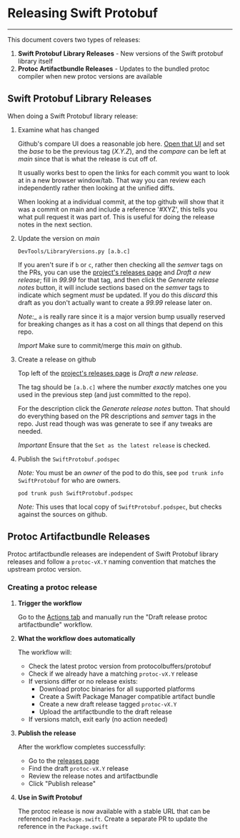 # Releasing Swift Protobuf

---

This document covers two types of releases:

1. **Swift Protobuf Library Releases** - New versions of the Swift protobuf library itself
2. **Protoc Artifactbundle Releases** - Updates to the bundled protoc compiler when new protoc versions are available

## Swift Protobuf Library Releases

When doing a Swift Protobuf library release:

1. Examine what has changed

   Github's compare UI does a reasonable job here.  [Open that UI](https://github.com/apple/swift-protobuf/compare)
   and set the _base_ to be the previous tag (_X.Y.Z_), and the _compare_ can be left at _main_
   since that is what the release is cut off of.

   It usually works best to open the links for each commit you want to look at in a new browser
   window/tab.  That way you can review each independently rather then looking at the unified
   diffs.

   When looking at a individual commit, at the top github will show that it was a commit on main
   and include a reference '#XYZ', this tells you what pull request it was part of.  This is useful
   for doing the release notes in the next section.

1. Update the version on _main_

   ```
   DevTools/LibraryVersions.py [a.b.c]
   ```

   If you aren't sure if `b` or `c`, rather then checking all the _semver_ tags on the
   PRs, you can use the [project's releases page](https://github.com/apple/swift-protobuf/releases)
   and _Draft a new release_; fill in _99.99_ for that tag, and then click the _Generate
   release notes_ button, it will include sections based on the _semver_ tags to indicate
   which segment *must* be updated. If you do this *discard* this draft as you don't
   actually want to create a _99.99_ release later on.

   _Note:__ `a` is really rare since it is a major version bump usually reserved for
   breaking changes as it has a cost on all things that depend on this repo.

   *Import* Make sure to commit/merge this _main_ on github.

1. Create a release on github

   Top left of the [project's releases page](https://github.com/apple/swift-protobuf/releases)
   is _Draft a new release_.

   The tag should be `[a.b.c]` where the number *exactly* matches one you used in the
   previous step (and just committed to the repo).

   For the description click the _Generate release notes_ button. That should do
   everything based on the PR descriptions and _semver_ tags in the repo. Just read
   though was was generate to see if any tweaks are needed.
   
   *Important* Ensure that the `Set as the latest release` is checked.

1. Publish the `SwiftProtobuf.podspec`

      _Note:_ You must be an _owner_ of the pod to do this, see `pod trunk info SwiftProtobuf`
      for who are owners.

      ```
      pod trunk push SwiftProtobuf.podspec
      ```

      _Note:_ This uses that local copy of `SwiftProtobuf.podspec`, but checks
      against the sources on github.

## Protoc Artifactbundle Releases

Protoc artifactbundle releases are independent of Swift Protobuf library releases and follow 
a `protoc-vX.Y` naming convention that matches the upstream protoc version.

### Creating a protoc release

1. **Trigger the workflow**

   Go to the [Actions tab](https://github.com/apple/swift-protobuf/actions/workflows/draft_release_protoc_artifactbundle.yml)
   and manually run the "Draft release protoc artifactbundle" workflow.

2. **What the workflow does automatically**

   The workflow will:
   - Check the latest protoc version from protocolbuffers/protobuf
   - Check if we already have a matching `protoc-vX.Y` release
   - If versions differ or no release exists:
     - Download protoc binaries for all supported platforms
     - Create a Swift Package Manager compatible artifact bundle
     - Create a new draft release tagged `protoc-vX.Y`
     - Upload the artifactbundle to the draft release
   - If versions match, exit early (no action needed)

3. **Publish the release**

   After the workflow completes successfully:
   - Go to the [releases page](https://github.com/apple/swift-protobuf/releases)
   - Find the draft `protoc-vX.Y` release
   - Review the release notes and artifactbundle
   - Click "Publish release"

4. **Use in Swift Protobuf**

   The protoc release is now available with a stable URL that can be referenced
   in `Package.swift`. Create a separate PR to update the reference in the `Package.swift`
